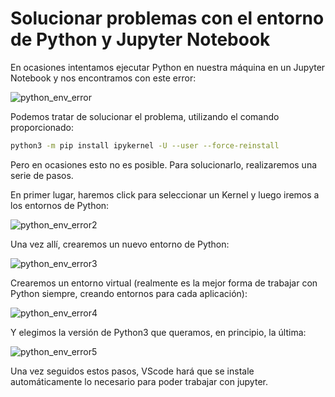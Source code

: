 # Solucionar problemas con el entorno de Python y Jupyter Notebook

En ocasiones intentamos ejecutar Python en nuestra máquina en un Jupyter Notebook y nos encontramos con este error:

![python_env_error](https://raw.githubusercontent.com/canarydev/SGE/refs/heads/main/static/images/SEC/python_env_error1.png)

Podemos tratar de solucionar el problema, utilizando el comando proporcionado:

```bash
python3 -m pip install ipykernel -U --user --force-reinstall
```

Pero en ocasiones esto no es posible. Para solucionarlo, realizaremos una serie de pasos.  

En primer lugar, haremos click para seleccionar un Kernel y luego iremos a los entornos de Python:

![python_env_error2](https://raw.githubusercontent.com/canarydev/SGE/refs/heads/main/static/images/SEC/python_env_error2.png)

Una vez allí, crearemos un nuevo entorno de Python:

![python_env_error3](https://raw.githubusercontent.com/canarydev/SGE/refs/heads/main/static/images/SEC/python_env_error3.png)

Crearemos un entorno virtual (realmente es la mejor forma de trabajar con Python siempre, creando entornos para cada aplicación):

![python_env_error4](https://raw.githubusercontent.com/canarydev/SGE/refs/heads/main/static/images/SEC/python_env_error4.png)

Y elegimos la versión de Python3 que queramos, en principio, la última:

![python_env_error5](https://raw.githubusercontent.com/canarydev/SGE/refs/heads/main/static/images/SEC/python_env_error5.png)

Una vez seguidos estos pasos, VScode hará que se instale automáticamente lo necesario para poder trabajar con jupyter.
